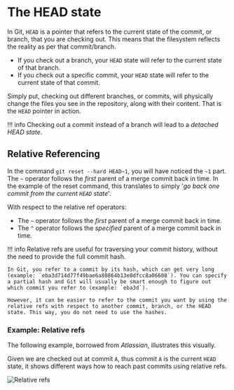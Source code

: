 # The HEAD state

In Git, `HEAD` is a pointer that refers to the current state of the commit, or branch, that you are checking out. This means that the filesystem reflects the reality as per that commit/branch.

* If you check out a branch, your `HEAD` state will refer to the current state of that branch.
* If you check out a specific commit, your `HEAD` state will refer to the current state of that commit.

Simply put, checking out different branches, or commits, will physically change the files you see in the repository, along with their content. That is the `HEAD` pointer in action.

!!! info
    Checking out a commit instead of a branch will lead to a *detached HEAD state*.

## Relative Referencing

In the command `git reset --hard HEAD~1`, you will have noticed the `~1` part. The `~` operator follows the *first* parent of a merge commit back in time. In the example of the reset command, this translates to simply '*go back one commit from the current `HEAD` state*'. 

With respect to the relative ref operators:

* The `~` operator follows the *first* parent of a merge commit back in time.
* The `^` operator follows the *specified* parent of a merge commit back in time.

!!! info
    Relative refs are useful for traversing your commit history, without the need to provide the full commit hash.
    
    In Git, you refer to a commit by its hash, which can get very long (example: `eba3d714d77f49bae6a80864b13e0dfcc8a06608`). You can specify a partial hash and Git will usually be smart enough to figure out which commit you refer to (example: `eba3d`).

    However, it can be easier to refer to the commit you want by using the relative refs with respect to another commit, branch, or the HEAD state. This way, you do not need to use the hashes.

### Example: Relative refs

The following example, borrowed from *Atlassian*, illustrates this visually.

Given we are checked out at commit `A`, thus commit `A` is the current `HEAD` state, it shows different ways how to reach past commits using relative refs.

![Relative refs](https://wac-cdn.atlassian.com/dam/jcr:cb2ce970-3ef4-4eda-96a9-fe990745f5a7/02.svg?cdnVersion=812)